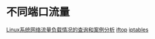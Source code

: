 # 不同端口流量

[Linux系统网络流量负载情况的查询和案例分析](https://help.aliyun.com/knowledge_detail/41339.html)
[iftop](https://www.cnblogs.com/chenqionghe/p/10680075.html)
[iptables](https://zhensheng.im/2014/04/27/%E4%BD%BF%E7%94%A8iptables%E5%AE%9E%E7%8E%B0%E5%AF%B9%E7%89%B9%E5%AE%9Aip%E7%AB%AF%E5%8F%A3%E7%9A%84%E7%B2%BE%E7%A1%AE%E6%B5%81%E9%87%8F%E7%BB%9F%E8%AE%A1.meow)
